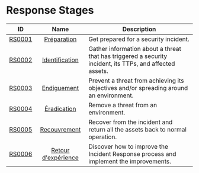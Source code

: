 # Response Stages

| ID    | Name     | Description |
|:-----:|:--------:|-------------|
| [RS0001](Response_Stages/RS0001.md) | [Préparation](Response_Stages/RS0001.md) | Get prepared for a security incident. |
| [RS0002](Response_Stages/RS0002.md) | [Identification](Response_Stages/RS0002.md) | Gather information about a threat that has triggered a security incident, its TTPs, and affected assets. |
| [RS0003](Response_Stages/RS0003.md) | [Endiguement](Response_Stages/RS0003.md) | Prevent a threat from achieving its objectives and/or spreading around an environment. |
| [RS0004](Response_Stages/RS0004.md) | [Éradication](Response_Stages/RS0004.md) | Remove a threat from an environment. |
| [RS0005](Response_Stages/RS0005.md) | [Recouvrement](Response_Stages/RS0005.md) | Recover from the incident and return all the assets back to normal operation. |
| [RS0006](Response_Stages/RS0006.md) | [Retour d'expérience](Response_Stages/RS0006.md) | Discover how to improve the Incident Response process and implement the improvements. |